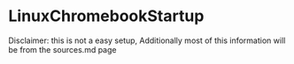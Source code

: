 # LinuxChromebookStartup
Disclaimer: this is not a easy setup, Additionally most of this information will be from the sources.md page
